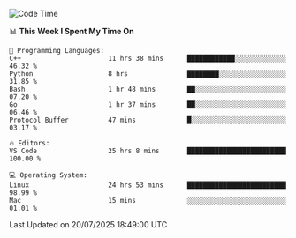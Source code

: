 
<!--START_SECTION:waka-->
![Code Time](http://img.shields.io/badge/Code%20Time-3%2C622%20hrs%2041%20mins-blue)

📊 **This Week I Spent My Time On** 

```text
💬 Programming Languages: 
C++                      11 hrs 38 mins      ████████████░░░░░░░░░░░░░   46.32 % 
Python                   8 hrs               ████████░░░░░░░░░░░░░░░░░   31.85 % 
Bash                     1 hr 48 mins        ██░░░░░░░░░░░░░░░░░░░░░░░   07.20 % 
Go                       1 hr 37 mins        ██░░░░░░░░░░░░░░░░░░░░░░░   06.46 % 
Protocol Buffer          47 mins             █░░░░░░░░░░░░░░░░░░░░░░░░   03.17 % 

🔥 Editors: 
VS Code                  25 hrs 8 mins       █████████████████████████   100.00 % 

💻 Operating System: 
Linux                    24 hrs 53 mins      █████████████████████████   98.99 % 
Mac                      15 mins             ░░░░░░░░░░░░░░░░░░░░░░░░░   01.01 % 
```


 Last Updated on 20/07/2025 18:49:00 UTC
<!--END_SECTION:waka-->

